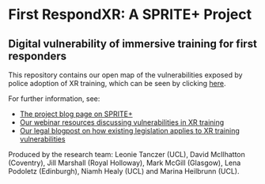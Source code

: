 # First RespondXR: A SPRITE+ Project
## Digital vulnerability of immersive training for first responders​
This repository contains our open map of the vulnerabilities exposed by police adoption of XR training, which can be seen by clicking [here](https://mark-mcg.github.io/First-RespondXR/).

For further information, see:
 - [The project blog page on SPRITE+](https://spritehub.org/2021/08/20/first-respondxr-digital-vulnerability-of-immersive-training-for-first-responders/)
 - [Our webinar resources discussing vulnerabilities in XR training](https://spritehub.org/2022/05/23/sprite-funded-project-creates-resources-on-xr-technology/)
 - [Our legal blogpost on how existing legislation applies to XR training vulnerabilities](https://ials.blogs.sas.ac.uk/2022/05/17/extended-reality-and-first-responder-training-law-policing-and-good-guidance/)

Produced by the research team: Leonie Tanczer (UCL), David McIlhatton (Coventry), Jill Marshall (Royal Holloway), Mark McGill (Glasgow), Lena Podoletz (Edinburgh), Niamh Healy (UCL) and Marina Heilbrunn (UCL).